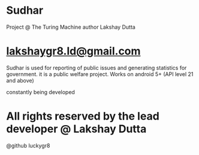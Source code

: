 # Sudhar
Project @ The Turing Machine
author Lakshay Dutta
# lakshaygr8.ld@gmail.com

Sudhar is used for reporting of public issues and generating statistics for government. it is a public welfare project.
Works on android 5+ (API level 21 and above)

constantly being developed

# All rights reserved by the lead developer @ Lakshay Dutta
@github luckygr8
